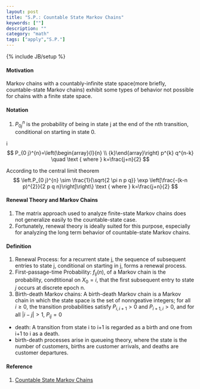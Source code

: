 ```yaml
---
layout: post
title: "S.P.: Countable State Markov Chains"
keywords: [""] 
description: ""
category: "math"
tags: ["apply","S.P."]
---
```

{% include JB/setup %}

#### Motivation
Markov chains with a countably-infinite state space(more briefly,
countable-state Markov chains) exhibit some types of behavior not possible for
chains with a finite state space.
#### Notation
1. $P_{0j}^n$ is the probability of being in state j at the end of the nth
   transition, conditional on starting in state 0.

i$$
P_{0 j}^{n}=\left(\begin{array}{l}{n} \\ {k}\end{array}\right) p^{k} q^{n-k}
\quad \text { where } k=\frac{j+n}{2}
$$

According to the central limit theorem <br />
$$
\left.P_{0 j}^{n} \sim \frac{1}{\sqrt{2 \pi n p q}} \exp \left[\frac{-(k-n
p)^{2}}{2 p q n}\right]\right\}
\text { where } k=\frac{j+n}{2}
$$

#### Renewal Theory and Markov Chains
1. The matrix approach used to analyze finite-state Markov chains does not
   generalize easily to the countable-state case.
2. Fortunately, renewal theory is ideally suited for this purpose, especially
   for analyzing the long term behavior of countable-state Markov chains.

#### Definition
1. Renewal Process: for a recurrent state j, the sequence of subsequent entries to
state j, conditional on starting in j, forms a renewal process.
2. First-passage-time Probability: $f_{ij}(n)$, of a Markov chain is the
   probability, condtitional on $X_0=i$, that the first subsequent entry to
   state $j$ occurs at discrete epoch n.
3. Birth-death Markov chains: A birth-death Markov chain is a Markov chain in
   which the state space is the set of nonngeative integers; for all $i\geq 0$,
   the transition probabilities satisfy $P_{i,i+1}>0$ and $P_{i+1,i}>0$, and for
   all $|i-j|>1$, $P_{ij}=0$
- death: A transition from state i to i+1 is regarded as a birth and one from
  i+1 to i as a death.
- birth-death processes arise in queueing theory, where the state is the number
  of customers, births are customer arrivals, and deaths are customer
  departures.




#### Reference
1. [Countable State Markov Chains](https://ocw.mit.edu/courses/electrical-engineering-and-computer-science/6-262-discrete-stochastic-processes-spring-2011/course-notes/MIT6_262S11_chap05.pdf)
